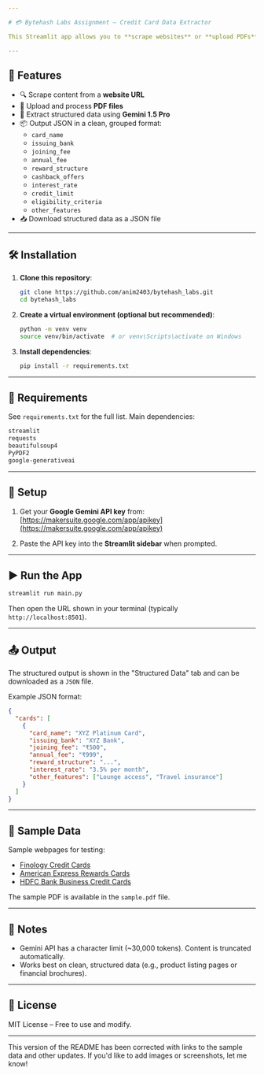 ```yaml
---

# 💳 Bytehash Labs Assignment – Credit Card Data Extractor

This Streamlit app allows you to **scrape websites** or **upload PDFs** and automatically **extract structured credit card data** using **Google's Gemini AI**.

---
```


## 🚀 Features

- 🔍 Scrape content from a **website URL**
- 📄 Upload and process **PDF files**
- 🤖 Extract structured data using **Gemini 1.5 Pro**
- 📦 Output JSON in a clean, grouped format:
  - `card_name`
  - `issuing_bank`
  - `joining_fee`
  - `annual_fee`
  - `reward_structure`
  - `cashback_offers`
  - `interest_rate`
  - `credit_limit`
  - `eligibility_criteria`
  - `other_features`
- 📥 Download structured data as a JSON file

---

## 🛠 Installation

1. **Clone this repository**:
   ```bash
   git clone https://github.com/anim2403/bytehash_labs.git
   cd bytehash_labs
   ```

2. **Create a virtual environment (optional but recommended)**:
   ```bash
   python -m venv venv
   source venv/bin/activate  # or venv\Scripts\activate on Windows
   ```

3. **Install dependencies**:
   ```bash
   pip install -r requirements.txt
   ```

---

## 🧪 Requirements

See `requirements.txt` for the full list. Main dependencies:

```txt
streamlit
requests
beautifulsoup4
PyPDF2
google-generativeai
```

---

## 🔐 Setup

1. Get your **Google Gemini API key** from:
   [https://makersuite.google.com/app/apikey](https://makersuite.google.com/app/apikey)

2. Paste the API key into the **Streamlit sidebar** when prompted.

---

## ▶️ Run the App

```bash
streamlit run main.py
```

Then open the URL shown in your terminal (typically `http://localhost:8501`).

---

## 📤 Output

The structured output is shown in the "Structured Data" tab and can be downloaded as a `JSON` file.

Example JSON format:
```json
{
  "cards": [
    {
      "card_name": "XYZ Platinum Card",
      "issuing_bank": "XYZ Bank",
      "joining_fee": "₹500",
      "annual_fee": "₹999",
      "reward_structure": "...",
      "interest_rate": "3.5% per month",
      "other_features": ["Lounge access", "Travel insurance"]
    }
  ]
}
```

---

## 📁 Sample Data

Sample webpages for testing:

- [Finology Credit Cards](https://select.finology.in/credit-card)
- [American Express Rewards Cards](https://www.americanexpress.com/in/credit-cards/card-types/rewards-cards/?intlink=in-en-hp-product2-pr-rewardscards-25032021)
- [HDFC Bank Business Credit Cards](https://www.hdfcbank.com/personal/pay/cards/business-credit-cards)

The sample PDF is available in the `sample.pdf` file.

---

## 📌 Notes

- Gemini API has a character limit (~30,000 tokens). Content is truncated automatically.
- Works best on clean, structured data (e.g., product listing pages or financial brochures).

---

## 📄 License

MIT License – Free to use and modify.

---

This version of the README has been corrected with links to the sample data and other updates. If you'd like to add images or screenshots, let me know!

